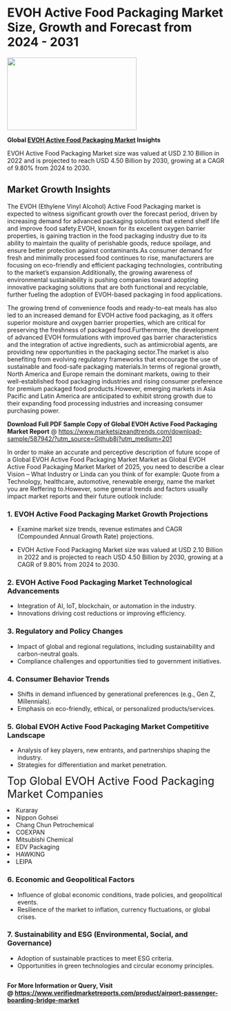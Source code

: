 <H1>EVOH Active Food Packaging Market Size, Growth and Forecast from 2024 - 2031</H1><img class="aligncenter size-medium wp-image-584254" src="https://thirdeyenews.in/wp-content/uploads/2024/09/Global-Market-Research-300x168.jpeg" alt="" width="300" height="168" /><p><strong>Global&nbsp;<a href="https://www.marketsizeandtrends.com/download-sample/587942/?utm_source=Github8j?utm_medium=201">EVOH Active Food Packaging Market</a> Insights</strong></p><p>EVOH Active Food Packaging Market size was valued at USD 2.10 Billion in 2022 and is projected to reach USD 4.50 Billion by 2030, growing at a CAGR of 9.80% from 2024 to 2030.</p><p><h2>Market Growth Insights</h2> <p>The EVOH (Ethylene Vinyl Alcohol) Active Food Packaging market is expected to witness significant growth over the forecast period, driven by increasing demand for advanced packaging solutions that extend shelf life and improve food safety.EVOH, known for its excellent oxygen barrier properties, is gaining traction in the food packaging industry due to its ability to maintain the quality of perishable goods, reduce spoilage, and ensure better protection against contaminants.As consumer demand for fresh and minimally processed food continues to rise, manufacturers are focusing on eco-friendly and efficient packaging technologies, contributing to the market’s expansion.Additionally, the growing awareness of environmental sustainability is pushing companies toward adopting innovative packaging solutions that are both functional and recyclable, further fueling the adoption of EVOH-based packaging in food applications.</p> <p>The growing trend of convenience foods and ready-to-eat meals has also led to an increased demand for EVOH active food packaging, as it offers superior moisture and oxygen barrier properties, which are critical for preserving the freshness of packaged food.Furthermore, the development of advanced EVOH formulations with improved gas barrier characteristics and the integration of active ingredients, such as antimicrobial agents, are providing new opportunities in the packaging sector.The market is also benefiting from evolving regulatory frameworks that encourage the use of sustainable and food-safe packaging materials.In terms of regional growth, North America and Europe remain the dominant markets, owing to their well-established food packaging industries and rising consumer preference for premium packaged food products.However, emerging markets in Asia Pacific and Latin America are anticipated to exhibit strong growth due to their expanding food processing industries and increasing consumer purchasing power.</p> <p><span class=""><strong>Download Full PDF Sample Copy of Global EVOH Active Food Packaging Market Report</strong> @ <a href="https://www.marketsizeandtrends.com/download-sample/587942/?utm_source=Github8j?utm_medium=201" target="_blank">https://www.marketsizeandtrends.com/download-sample/587942/?utm_source=Github8j?utm_medium=201</a></span></p><p>In order to make an accurate and perceptive description of future scope of a Global&nbsp;EVOH Active Food Packaging Market Market as Global&nbsp;EVOH Active Food Packaging Market Market of 2025, you need to describe a clear Vision &ndash; What Industry or Linda can you think of for example: Quote from a Technology, healthcare, automotive, renewable energy, name the market you are Reffering to.However, some general trends and factors usually impact market reports and their future outlook include:</p><h3>1.&nbsp;<strong>EVOH Active Food Packaging Market Growth Projections</strong></h3><ul><li>Examine market size trends, revenue estimates and CAGR (Compounded Annual Growth Rate) projections.</li><li><p>EVOH Active Food Packaging Market size was valued at USD 2.10 Billion in 2022 and is projected to reach USD 4.50 Billion by 2030, growing at a CAGR of 9.80% from 2024 to 2030.</p></li></ul><h3>2.&nbsp;<strong>EVOH Active Food Packaging Market Technological Advancements</strong></h3><ul><li>Integration of AI, IoT, blockchain, or automation in the industry.</li><li>Innovations driving cost reductions or improving efficiency.</li></ul><h3>3.&nbsp;<strong>Regulatory and Policy Changes</strong></h3><ul><li>Impact of global and regional regulations, including sustainability and carbon-neutral goals.</li><li>Compliance challenges and opportunities tied to government initiatives.</li></ul><h3>4.&nbsp;<strong>Consumer Behavior Trends</strong></h3><ul><li>Shifts in demand influenced by generational preferences (e.g., Gen Z, Millennials).</li><li>Emphasis on eco-friendly, ethical, or personalized products/services.</li></ul><h3>5.&nbsp;<strong>Global EVOH Active Food Packaging Market Competitive Landscape</strong></h3><ul><li>Analysis of key players, new entrants, and partnerships shaping the industry.</li><li>Strategies for differentiation and market penetration.</li></ul><p data-pm-slice="1 1 []"><span style="color: inherit; font-family: inherit; font-size: 25px;">Top Global EVOH Active Food Packaging Market Companies</span></p><div class="" data-test-id=""><p><li>Kuraray</li><li> Nippon Gohsei</li><li> Chang Chun Petrochemical</li><li> COEXPAN</li><li> Mitsubishi Chemical</li><li> EDV Packaging</li><li> HAWKING</li><li> LEIPA</li></p></div><h3>6.&nbsp;<strong>Economic and Geopolitical Factors</strong></h3><ul><li>Influence of global economic conditions, trade policies, and geopolitical events.</li><li>Resilience of the market to inflation, currency fluctuations, or global crises.</li></ul><h3>7.&nbsp;<strong>Sustainability and ESG (Environmental, Social, and Governance)</strong></h3><ul><li>Adoption of sustainable practices to meet ESG criteria.</li><li>Opportunities in green technologies and circular economy principles.</li></ul><h2><strong style="font-size: 14px;">For More Information or Query, Visit @&nbsp;</strong><a style="background-color: #ffffff; font-size: 14px;" href="https://www.marketsizeandtrends.com/report/evoh-active-food-packaging-market/" target="_blank">https://www.verifiedmarketreports.com/product/airport-passenger-boarding-bridge-market</a></h2>
